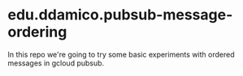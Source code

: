 # edu.ddamico.pubsub-message-ordering
In this repo we're going to try some basic experiments with ordered messages in gcloud pubsub.

